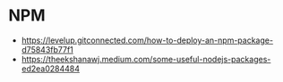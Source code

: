# NPM

* <https://levelup.gitconnected.com/how-to-deploy-an-npm-package-d75843fb77f1>
* <https://theekshanawj.medium.com/some-useful-nodejs-packages-ed2ea0284484>
